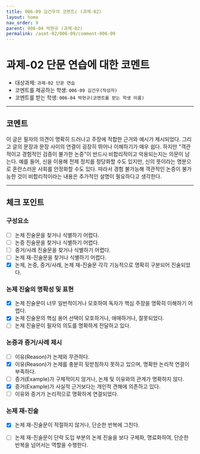 ```yaml
---
title: 006-09 김건우의 코멘트c (과제-02) 
layout: home
nav_order: 9
parent: 006-04 박현규 (과제-02)
permalink: /asmt-02/006-09/comment-006-09
---
```


# 과제-02 단문 연습에 대한 코멘트

- 대상과제: `과제-02 단문 연습`
- 코멘트를 제공하는 학생: `006-09 김건우(작성자)` 
- 코멘트를 받는 학생: `006-04 박현규(코멘트를 받는 학생 이름)` 

---

## 코멘트

이 글은 필자의 의견이 명확히 드러나고 주장에 적합한 근거와 예시가 제시되었다. 그리고 글의 문장과 문장 사이의 연결이 굉장히 뛰어나 이해하기가 매우 쉽다.
하지만 "객관적이고 경험적인 검증이 불가한 논증"이 반드시 비합리적이고 악용되는지는 의문이 남는다. 예를 들어, 신을 이용해 전제 정치를 정당화할 수도 있지만, 신의 뜻이라는 명분으로 혼란스러운 사회를 안정화할 수도 있다. 따라서 경험 불가능해 객관적인 논증이 불가능한 것이 비합리적이라는 내용은 추가적인 설명이 필요하다고 생각한다.

---

## 체크 포인트

### **구성요소**
- [ ] 논제 진술문을 찾거나 식별하기 어렵다.
- [ ] 논증 진술문을 찾거나 식별하기 어렵다.
- [ ] 증거/사례 진술문을 찾거나 식별하기 어렵다.
- [ ] 논제 재-진술문을 찾거나 식별하기 어렵다.
- [x] 논제, 논증, 증거/사례, 논제 재-진술문 각각 기능적으로 명확히 구분되어 진술되었다.

### **논제 진술의 명확성 및 표현**  
- [x] 논제 진술문이 너무 일반적이거나 모호하여 독자가 핵심 주장을 명확히 이해하기 어렵다.  
- [x] 논제 진술문의 핵심 용어 선택이 모호하거나, 애매하거나, 잘못되었다.  
- [ ] 논제 진술문이 필자의 의도를 명확하게 전달하고 있다.  

### **논증과 증거/사례 제시**  
- [ ] 이유(Reason)가 논제와 무관하다.
- [x] 이유(Reason)가 논제를 충분히 뒷받침하지 못하고 있으며, 명확한 논리적 연결이 부족하다.  
- [ ] 증거(Example)가 구체적이지 않거나, 논제 및 이유와의 관계가 명확하지 않다. 
- [x] 증거(Example)가 사실적 근거보다는 개인적 견해에 의존하고 있다.  
- [ ] 이유와 증거가 논리적으로 명확하게 연결되었다.  

### **논제 재-진술**  
- [x] 논제 재-진술문이 적절하지 않거나, 단순한 반복에 그친다.   
- [ ] 논제 재-진술문이 단락 도입 부분의 논제 진술을 보다 구체화, 명료화하여, 단순한 반복을 넘어서는 역할을 수행한다.  

